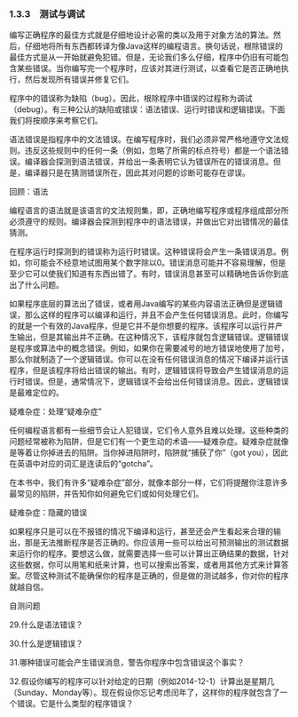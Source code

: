    

### 1.3.3　测试与调试

编写正确程序的最佳方式就是仔细地设计必需的类以及用于对象方法的算法。然后，仔细地将所有东西都转译为像Java这样的编程语言。换句话说，根除错误的最佳方式是从一开始就避免犯错。但是，无论我们多么仔细，程序中仍旧有可能包含某些错误。当你编写完一个程序时，应该对其进行测试，以查看它是否正确地执行，然后发现所有错误并修复它们。

程序中的错误称为缺陷（bug）。因此，根除程序中错误的过程称为调试（debug）。有三种公认的缺陷或错误：语法错误、运行时错误和逻辑错误。下面我们将按顺序来考察它们。

语法错误是指程序中的文法错误。在编写程序时，我们必须非常严格地遵守文法规则。违反这些规则中的任何一条（例如，忽略了所需的标点符号）都是一个语法错误。编译器会探测到语法错误，并给出一条表明它认为错误所在的错误消息。但是，编译器只是在猜测错误所在，因此其对问题的诊断可能存在谬误。

回顾：语法

编程语言的语法就是该语言的文法规则集，即，正确地编写程序或程序组成部分所必须遵守的规则。编译器会探测到程序中的语法错误，并做出它对出错情况的最佳猜测。

在程序运行时探测到的错误称为运行时错误。这种错误将会产生一条错误消息。例如，你可能会不经意地试图用某个数字除以0。错误消息可能并不容易理解，但是至少它可以使我们知道有东西出错了。有时，错误消息甚至可以精确地告诉你到底出了什么问题。

如果程序底层的算法出了错误，或者用Java编写的某些内容语法正确但是逻辑错误，那么这样的程序可以编译和运行，并且不会产生任何错误消息。此时，你编写的就是一个有效的Java程序，但是它并不是你想要的程序。该程序可以运行并产生输出，但是其输出并不正确。在这种情况下，该程序就包含逻辑错误。逻辑错误是程序或算法中的概念错误。例如，如果你在需要减号的地方错误地使用了加号，那么你就制造了一个逻辑错误。你可以在没有任何错误消息的情况下编译并运行该程序，但是该程序将给出错误的输出。有时，逻辑错误将导致会产生错误消息的运行时错误。但是，通常情况下，逻辑错误不会给出任何错误消息。因此，逻辑错误是最难定位的。

疑难杂症：处理“疑难杂症”

任何编程语言都有一些细节会让人犯错误，它们令人意外且难以处理。这些种类的问题经常被称为陷阱，但是它们有一个更生动的术语——疑难杂症。疑难杂症就像是等着让你掉进去的陷阱。当你掉进陷阱时，陷阱就“捕获了你”（got you），因此在英语中对应的词汇是连读后的“gotcha”。

在本书中，我们有许多“疑难杂症”部分，就像本部分一样，它们将提醒你注意许多最常见的陷阱，并告知你如何避免它们或如何处理它们。

疑难杂症：隐藏的错误

如果程序只是可以在不报错的情况下编译和运行，甚至还会产生看起来合理的输出，那是无法推断程序是否正确的。你应该用一些可以给出可预测输出的测试数据来运行你的程序。要想这么做，就需要选择一些可以计算出正确结果的数据，针对这些数据，你可以用笔和纸来计算，也可以搜索出答案，或者用其他方式来计算答案。尽管这种测试不能确保你的程序是正确的，但是做的测试越多，你对你的程序就越自信。

自测问题

29.什么是语法错误？

30.什么是逻辑错误？

31.哪种错误可能会产生错误消息，警告你程序中包含错误这个事实？

32.假设你编写的程序可以针对给定的日期（例如2014-12-1）计算出是星期几（Sunday、Monday等）。现在假设你忘记考虑闰年了，这样你的程序就包含了一个错误。它是什么类型的程序错误？